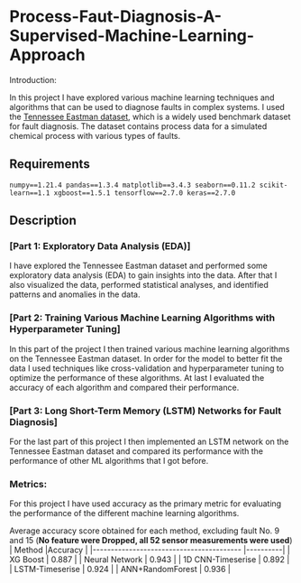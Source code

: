# Process-Faut-Diagnosis-A-Supervised-Machine-Learning-Approach

Introduction:

In this project I have explored various machine learning techniques and algorithms that can be used to diagnose faults in complex systems. I used the [Tennessee Eastman dataset](https://www.kaggle.com/datasets/averkij/tennessee-eastman-process-simulation-dataset), which is a widely used benchmark dataset for fault diagnosis. The dataset contains process data for a simulated chemical process with various types of faults.


## Requirements
`numpy==1.21.4
pandas==1.3.4
matplotlib==3.4.3
seaborn==0.11.2
scikit-learn==1.1
xgboost==1.5.1
tensorflow==2.7.0
keras==2.7.0`

## Description

### [Part 1: Exploratory Data Analysis (EDA)]
I have explored the Tennessee Eastman dataset and performed some exploratory data analysis (EDA) to gain insights into the data. After that I also visualized the data, performed statistical analyses, and identified patterns and anomalies in the data.

### [Part 2: Training Various Machine Learning Algorithms with Hyperparameter Tuning]
In this part of the project I then trained various machine learning algorithms on the Tennessee Eastman dataset. In order for the model to better fit the data I used techniques like cross-validation and hyperparameter tuning to optimize the performance of these algorithms. At last I evaluated the accuracy of each algorithm and compared their performance.

### [Part 3: Long Short-Term Memory (LSTM) Networks for Fault Diagnosis]
For the last part of this project I then implemented an LSTM network on the Tennessee Eastman dataset and compared its performance with the performance of other ML algorithms that I got before.

### Metrics:
For this project I have used accuracy as the primary metric for evaluating the performance of the different machine learning algorithms.


Average accuracy score obtained for each method, excluding fault No. 9 and 15 (**No feature were Dropped, all 52 sensor measurements were used**)
| Method                                    |Accuracy  |
|-----------------------------------------  |----------|
| XG Boost                                  |  0.887   |
| Neural Network                            |  0.943   |
| 1D CNN-Timeserise                         |  0.892   |
| LSTM-Timeserise                           |  0.924   |
| ANN+RandomForest                          |  0.936   |
